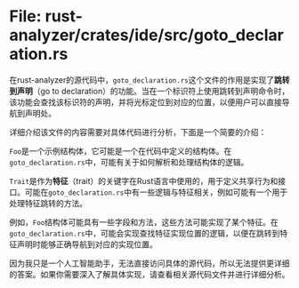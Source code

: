 # File: rust-analyzer/crates/ide/src/goto_declaration.rs

在rust-analyzer的源代码中，`goto_declaration.rs`这个文件的作用是实现了**跳转到声明**（go to declaration）的功能。当在一个标识符上使用跳转到声明命令时，该功能会查找该标识符的声明，并将光标定位到对应的位置，以便用户可以直接导航到声明处。

详细介绍该文件的内容需要对具体代码进行分析，下面是一个简要的介绍：

`Foo`是一个示例结构体，它可能是一个在代码中定义的结构体。在`goto_declaration.rs`中，可能有关于如何解析和处理结构体的逻辑。

`Trait`是作为**特征**（trait）的关键字在Rust语言中使用的，用于定义共享行为和接口。可能在`goto_declaration.rs`中有一些逻辑与特征相关，例如可能有一个用于处理特征跳转的方法。

例如，`Foo`结构体可能具有一些字段和方法，这些方法可能实现了某个特征。在`goto_declaration.rs`中，可能会实现查找特征实现位置的逻辑，以便在跳转到特征声明时能够正确导航到对应的实现位置。

因为我只是一个人工智能助手，无法直接访问具体的源代码，所以无法提供更详细的答案。如果你需要深入了解具体实现，请查看相关源代码文件并进行详细分析。

